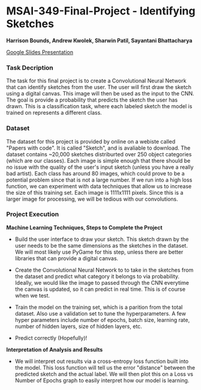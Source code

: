 # MSAI-349-Final-Project - Identifying Sketches 

**Harrison Bounds, Andrew Kwolek, Sharwin Patil, Sayantani Bhattacharya**

[Google Slides Presentation](https://docs.google.com/presentation/d/1wgdJ8BGGiL-nZCz5TmCijaocPH0_-Bm5D7lpKj9D0js/edit?usp=sharing)

### Task Decription
The task for this final project is to create a Convolutional Neural Network that can identify sketches from the user. The user will first draw the sketch using a digital canvas. This image will then be used as the input to the CNN. The goal is provide a probability that predicts the sketch the user has drawn. This is a classification task, where each labeled sketch the model is trained on represents a different class.

### Dataset
The dataset for this project is provided by online on a webiste called "Papers with code". It is called "Sketch", and is avaliable to download. The dataset contains ~20,000 sketches distriburted over 250 object categories (which are our classes). Each image is simple enough that there should be no issue with the quality of the user's input sketch (unless you have a really bad artist). Each class has around 80 images, which could prove to be a potential problem since that is not a large number. If we run into a high loss function, we can experiment with data techniques that allow us to increase the size of this training set. Each image is 1111x1111 pixels. Since this is a larger image for processing, we will be tedious with our convolutions. 

### Project Execution

**Machine Learning Techniques, Steps to Complete the Project**
- Build the user interface to draw your sketch. This sketch drawn by the user needs to be the same dimensions as the sketches in the dataset. We will most likely use PyGame for this step, unless there are better libraries that can provide a digital canvas.

- Create the Convolutional Neural Network to to take in the sketches from the dataset and predict what category it belongs to via probability. Ideally, we would like the image to passed through the CNN everytime the canvas is updated, so it can predict in real time. This is of course when we test.

- Train the model on the training set, which is a parition from the total dataset. Also use a validation set to tune the hyperparameters. A few hyper parameters include number of epochs, batch size, learning rate, number of hidden layers, size of hidden layers, etc. 

- Predict correctly (Hopefully)!

**Interpretation of Analysis and Results**
- We will interpret out results via a cross-entropy loss function built into the model. This loss function will tell us the error "distance" between the predicted sketch and the actual label. We will then plot this on a Loss vs Number of Epochs graph to easily interpret how our model is learning.
